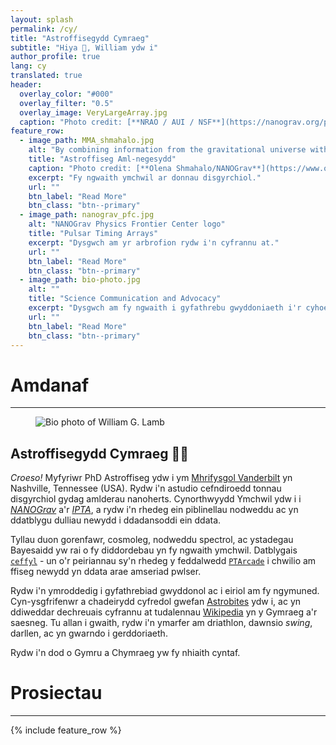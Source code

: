 ```yaml
---
layout: splash
permalink: /cy/
title: "Astroffisegydd Cymraeg"
subtitle: "Hiya 👋, William ydw i"
author_profile: true
lang: cy
translated: true
header:
  overlay_color: "#000"
  overlay_filter: "0.5"
  overlay_image: VeryLargeArray.jpg
  caption: "Photo credit: [**NRAO / AUI / NSF**](https://nanograv.org/press/image-gallery)"
feature_row:
  - image_path: MMA_shmahalo.jpg
    alt: "By combining information from the gravitational universe with knowledge learned through traditional astronomy, we can make new discoveries about how the universe works"
    title: "Astroffiseg Aml-negesydd"
    caption: "Photo credit: [**Olena Shmahalo/NANOGrav**](https://www.olenashmahalo.com/project/nanograv)"
    excerpt: "Fy ngwaith ymchwil ar donnau disgyrchiol."
    url: ""
    btn_label: "Read More"
    btn_class: "btn--primary"
  - image_path: nanograv_pfc.jpg
    alt: "NANOGrav Physics Frontier Center logo"
    title: "Pulsar Timing Arrays"
    excerpt: "Dysgwch am yr arbrofion rydw i'n cyfrannu at."
    url: ""
    btn_label: "Read More"
    btn_class: "btn--primary"
  - image_path: bio-photo.jpg
    alt: ""
    title: "Science Communication and Advocacy"
    excerpt: "Dysgwch am fy ngwaith i gyfathrebu gwyddoniaeth i'r cyhoedd ac i eiriol am wyddoniaeth a'r cymuned gwyddonol."
    url: ""
    btn_label: "Read More"
    btn_class: "btn--primary"
---
```


# Amdanaf
<hr>
<figure style="width: 300px; height: auto;" class="align-left">
  <img src="{{ site.url }}{{ site.baseurl }}/images/bio_photo.jpg"
       alt="Bio photo of William G. Lamb">
</figure> 

## Astroffisegydd Cymraeg 🔭🏴󠁧󠁢󠁷󠁬󠁳󠁿

*Croeso!* Myfyriwr PhD Astroffiseg ydw i ym [Mhrifysgol Vanderbilt](https://www.vanderbilt.edu/) yn Nashville, Tennessee (USA). Rydw i'n astudio cefndiroedd tonnau disgyrchiol gydag amlderau nanoherts. Cynorthwyydd Ymchwil ydw i i [*NANOGrav*](https://nanograv.org) a'r [*IPTA*](https://ipta4gw.org), a rydw i'n rhedeg ein piblinellau nodweddu ac yn ddatblygu dulliau newydd i ddadansoddi ein ddata.

Tyllau duon gorenfawr, cosmoleg, nodweddu spectrol, ac ystadegau Bayesaidd yw rai o fy diddordebau yn fy ngwaith ymchwil. Datblygais [`ceffyl`](https://www.github.com/astrolamb/ceffyl/) - un o'r peiriannau sy'n rhedeg y feddalwedd [`PTArcade`](https://andrea-mitridate.github.io/PTArcade/) i chwilio am ffiseg newydd yn ddata arae amseriad pwlser.

Rydw i'n ymroddedig i gyfathrebiad gwyddonol ac i eiriol am fy ngymuned. Cyn-ysgfrifenwr a chadeirydd cyfredol gwefan [Astrobites](https://www.astrobites.org) ydw i, ac yn ddiweddar dechreuais cyfrannu at tudalennau [Wikipedia](https://www.wikipedia.org) yn y Gymraeg a'r saesneg. Tu allan i gwaith, rydw i'n ymarfer am driathlon, dawnsio *swing*, darllen, ac yn gwarndo i gerddoriaeth.

Rydw i'n dod o Gymru a Chymraeg yw fy nhiaith cyntaf.

<!-- To ensure the figure doesn't float to the left of the next part -->
<div style="clear: both;"></div>

# Prosiectau
<hr>

{% include feature_row %}